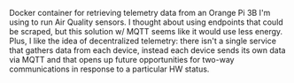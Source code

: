 Docker container for retrieving telemetry data from an Orange Pi 3B I'm using to run Air Quality sensors. I thought about using endpoints that could be scraped, but this solution w/ MQTT seems like it would use less energy. Plus, I like the idea of decentralized telemetry: there isn't a single service that gathers data from each device, instead each device sends its own data via MQTT and that opens up future opportunities for two-way communications in response to a particular HW status. 